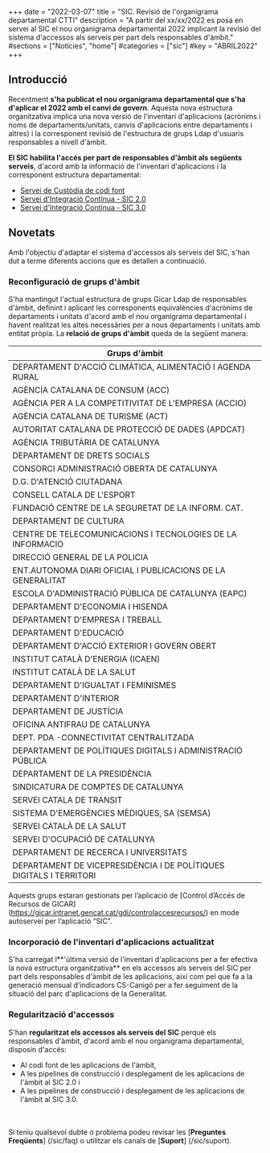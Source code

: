 +++
date        = "2022-03-07"
title       = "SIC. Revisió de l'organigrama departamental CTTI"
description = "A partir del xx/xx/2022 es posa en servei al SIC el nou organigrama departamental 2022 implicant la revisió del sistema d'accessos als serveis per part dels responsables d'àmbit."
#sections    = ["Notícies", "home"]
#categories  = ["sic"]
#key         = "ABRIL2022"
+++

## Introducció

Recentment **s'ha publicat el nou organigrama departamental que s'ha d'aplicar el 2022 amb el canvi de govern**.
Aquesta nova estructura organitzativa implica una nova versió de l'inventari d'aplicacions (acrònims i noms de
departaments/unitats, canvis d'aplicacions entre departaments i altres) i la corresponent revisió de l'estructura
de grups Ldap d'usuaris responsables a nivell d'àmbit.

**El SIC habilita l'accés per part de responsables d'àmbit als següents serveis**, d'acord amb la informació de
l'inventari d'aplicacions i la corresponent estructura departamental:

- [Servei de Custòdia de codi font](/sic30-serveis/scm/)
- [Servei d'Integració Contínua - SIC 2.0](/sic20-serveis/ci/)
- [Servei d'Integració Contínua - SIC 3.0](/sic30-serveis/ci/)

## Novetats

Amb l'objectiu d'adaptar el sistema d'accessos als serveis del SIC, s'han dut a terme diferents accions que es detallen
a continuació.

### Reconfiguració de grups d'àmbit

S'ha mantingut l'actual estructura de grups Gicar Ldap de responsables d'àmbit, definint i aplicant les corresponents
equivalències d'acrònims de departaments i unitats d'acord amb el nou organigrama departamental i havent realitzat les altes
necessàries per a nous departaments i unitats amb entitat pròpia. La **relació de grups d'àmbit** queda de la següent manera:

|Grups d'àmbit|
|-------|
|DEPARTAMENT D'ACCIÓ CLIMÀTICA, ALIMENTACIÓ I AGENDA RURAL|
|AGÈNCIA CATALANA DE CONSUM (ACC)|
|AGÈNCIA PER A LA COMPETITIVITAT DE L'EMPRESA (ACCIO)|
|AGÈNCIA CATALANA DE TURISME (ACT)|
|AUTORITAT CATALANA DE PROTECCIÓ DE DADES (APDCAT)|
|AGÈNCIA TRIBUTÀRIA DE CATALUNYA|
|DEPARTAMENT DE DRETS SOCIALS|
|CONSORCI ADMINISTRACIÓ OBERTA DE CATALUNYA|
|D.G. D'ATENCIÓ CIUTADANA|
|CONSELL CATALA DE L'ESPORT|
|FUNDACIÓ CENTRE DE LA SEGURETAT DE LA INFORM. CAT.|
|DEPARTAMENT DE CULTURA|
|CENTRE DE TELECOMUNICACIONS I TECNOLOGIES DE LA INFORMACIO|
|DIRECCIÓ GENERAL DE LA POLICIA|
|ENT.AUTONOMA DIARI OFICIAL I PUBLICACIONS DE LA GENERALITAT|
|ESCOLA D'ADMINISTRACIÓ PÚBLICA DE CATALUNYA (EAPC)|
|DEPARTAMENT D'ECONOMIA I HISENDA|
|DEPARTAMENT D'EMPRESA I TREBALL|
|DEPARTAMENT D'EDUCACIÓ|
|DEPARTAMENT D'ACCIÓ EXTERIOR I GOVERN OBERT|
|INSTITUT CATALÀ D'ENERGIA (ICAEN)|
|INSTITUT CATALÀ DE LA SALUT|
|DEPARTAMENT D'IGUALTAT I FEMINISMES|
|DEPARTAMENT D'INTERIOR|
|DEPARTAMENT DE JUSTÍCIA|
|OFICINA ANTIFRAU DE CATALUNYA|
|DEPT. PDA -CONNECTIVITAT CENTRALITZADA|
|DEPARTAMENT DE POLÍTIQUES DIGITALS I ADMINISTRACIÓ PÚBLICA|
|DEPARTAMENT DE LA PRESIDÈNCIA|
|SINDICATURA DE COMPTES DE CATALUNYA|
|SERVEI CATALA DE TRANSIT|
|SISTEMA D'EMERGÈNCIES MÈDIQUES, SA (SEMSA)|
|SERVEI CATALÀ DE LA SALUT|
|SERVEI D'OCUPACIÓ DE CATALUNYA|
|DEPARTAMENT DE RECERCA I UNIVERSITATS|
|DEPARTAMENT DE VICEPRESIDÈNCIA I DE POLÍTIQUES DIGITALS I TERRITORI|

Aquests grups estaran gestionats per l’aplicació de [Control d’Accés de Recursos de GICAR]
(https://gicar.intranet.gencat.cat/gdi/controlaccesrecursos/) en mode autoservei per l’aplicació “SIC”.

### Incorporació de l'inventari d'aplicacions actualitzat

S'ha carregat l**'última versió de l'inventari d'aplicacions per a fer efectiva la nova estructura organitzativa** en els
accessos als serveis del SIC per part dels responsables d'àmbit de les aplicacions, així com pel que fa a la generació
mensual d'indicadors CS-Canigó per a fer seguiment de la situació del parc d'aplicacions de la Generalitat.

### Regularització d'accessos

S'han **regularitzat els accessos als serveis del SIC** perquè els responsables d'àmbit, d'acord amb el nou organigrama
departamental, disposin d'accés:

- Al codi font de les aplicacions de l'àmbit,
- A les pipelines de construcció i desplegament de les aplicacions de l'àmbit al SIC 2.0 i
- A les pipelines de construcció i desplegament de les aplicacions de l'àmbit al SIC 3.0.


<br/><br/>
Si teniu qualsevol dubte o problema podeu revisar les [**Preguntes Freqüents**] (/sic/faq) o utilitzar els canals de [**Suport**] (/sic/suport).